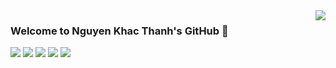 <a href="#">
<img align="right" src="https://github-readme-stats.vercel.app/api?username=magiskboy&show_icons=true&hide_border=true&icon_color=586069&title_color=a0a9af">
</a>

### Welcome to Nguyen Khac Thanh's GitHub 👋



![](https://img.shields.io/badge/-Linux-e34f25?style=flat-square&logo=Linux&logoColor=fff)
![](https://img.shields.io/badge/-Python-333?style=flat-square&logo=Python&logoColor=fff)
![](https://img.shields.io/badge/-Javascript-e5cd0c?style=flat-square&logo=Javascript&logoColor=fff)
![](https://img.shields.io/badge/-Swift-c14438?style=flat-square&logo=Swift&logoColor=fff)
![](https://img.shields.io/badge/-Flask-e34f26?style=flat-square&logo=Flask&logoColor=fff)



<!--
**magiskboy/magiskboy** is a ✨ _special_ ✨ repository because its `README.md` (this file) appears on your GitHub profile.

Here are some ideas to get you started:

- 🔭 I’m currently working on ...
- 🌱 I’m currently learning ...
- 👯 I’m looking to collaborate on ...
- 🤔 I’m looking for help with ...
- 💬 Ask me about ...
- 📫 How to reach me: ...
- 😄 Pronouns: ...
- ⚡ Fun fact: ...
-->
